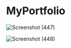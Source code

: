 # MyPortfolio

![Screenshot (447)](https://github.com/parth211prajapati/MyPortfolio/assets/122508473/b2a4d5a3-7446-4c6d-99b5-b82429cb9167)

![Screenshot (448)](https://github.com/parth211prajapati/MyPortfolio/assets/122508473/d2509b14-b6ab-45ee-a3ac-0c281586a972)
